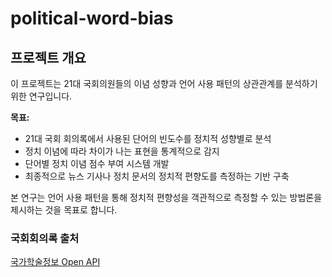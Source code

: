 # political-word-bias

## 프로젝트 개요

이 프로젝트는 21대 국회의원들의 이념 성향과 언어 사용 패턴의 상관관계를 분석하기 위한 연구입니다.

**목표:**
- 21대 국회 회의록에서 사용된 단어의 빈도수를 정치적 성향별로 분석
- 정치 이념에 따라 차이가 나는 표현을 통계적으로 감지
- 단어별 정치 이념 점수 부여 시스템 개발
- 최종적으로 뉴스 기사나 정치 문서의 정치적 편향도를 측정하는 기반 구축

본 연구는 언어 사용 패턴을 통해 정치적 편향성을 객관적으로 측정할 수 있는 방법론을 제시하는 것을 목표로 합니다.

### 국회회의록 출처

[국가학술정보 Open API](https://losi-open.nanet.go.kr/user/dataset/datasetList.do)